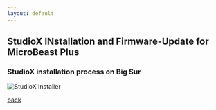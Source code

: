 ```yaml
---
layout: default
---
```


## StudioX INstallation and Firmware-Update for MicroBeast Plus

### StudioX installation process on Big Sur

![StudioX Installer](https://trickx.github.io//images/beastx/studiox_installer.png)


[back](./)
